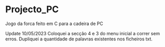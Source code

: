 # Projecto_PC
Jogo da forca feito em C para a cadeira de PC

Update 10/05/2023
Coloquei a secção 4 e 3 do menu inicial a correr sem erros. Dupliquei a quantidade de palavras existentes nos ficheiros txt.
